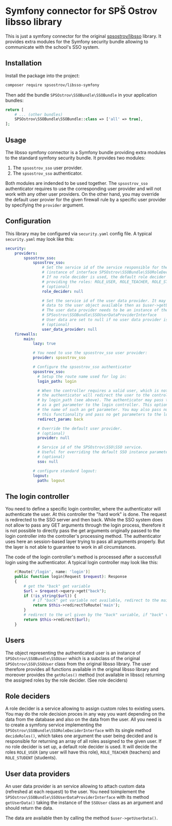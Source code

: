 # Symfony connector for SPŠ Ostrov libsso library

This is just a symfony connector for the original [spsostrov/libsso](https://github.com/marek-sterzik/spsostrov-libsso) library.
It provides extra modules for the Symfony security bundle allowing to communicate with the school's SSO system.

## Installation

Install the package into the project:

```bash
composer require spsostrov/libsso-symfony
```

Then add the bundle `SPSOstrov\SSOBundle\SSOBundle` in your application bundles:

```php
return [
    # ... (other bundles)
    SPSOstrov\SSOBundle\SSOBundle::class => ['all' => true],
];
```

## Usage

The libsso symfony connector is a Symfony bundle providing extra modules to the standard symfony security bundle.
It provides two modules:

1. The `spsostrov_sso` user provider.
2. The `spsostrov_sso` authenticator.

Both modules are indended to be used together. The `spsostrov_sso` authenticator requires to use the corresponding
user provider and will not work with any other user providers. On the other hand, you may override the default
user provier for the given firewall rule by a specific user provider by specifying the `provider` argument.


## Configuration

This library may be configured via `security.yaml` config file. A typical `security.yaml` may look like this:

```yaml
security:
    providers:
        spsostrov_sso:
            spsostrov_sso:
                # Set the service id of the service responsible for the role decision.
                # (instance of interface SPSOstrov\SSOBundle\SSORoleDeciderInterface)
                # If no role decider is used, the default role decider is applied
                # providing the roles: ROLE_USER, ROLE_TEACHER, ROLE_STUDENT.
                # (optional)
                role_decider: null

                # Set the service id of the user data provider. It may add any custom
                # data to the user object available then as $user->getUserData().
                # The user data provider needs to be an instance of the class
                # SPSostrov\SSOBundle\SSOUserDataProviderInterface
                # User data are set to null if no user data provider is set.
                # (optional)
                user_data_provider: null
    firewalls:
        main:
            lazy: true

            # You need to use the spsostrov_sso user provider:
            provider: spsostrov_sso

            # Configure the spsostrov_sso authenticator
            spsostrov_sso:
              # Setup the route name used for log in:
              login_path: login

              # When the controller requires a valid user, which is not available,
              # the authenticator will redirect the user to the controller specified
              # by login_path (see above). The authenticator may pass the original url
              # as a get parameter to the login controller. This option tells
              # the name of such an get parameter. You may also pass null to suppress
              # this functionality and pass no get parameters to the login controller.
              redirect_param: back

              # Override the default user provider.
              # (optional)
              provider: null

              # Service id of the SPSOstrov\SSO\SSO service.
              # Useful for overriding the default SSO instance parameters.
              # (optional)
              sso: null

            # configure standard logout:
            logout:
              path: logout
```

## The login controller

You need to define a specific login controller, where the authenticator will authenticate the user. At this
controller the "hard work" is done. The request is redirected to the SSO server and then back. While the SSO
system does not allow to pass any GET arguments through the login process, therefore it is not possible to
directly pass the get arguments originally passed to the login controller into the controller's processing method.
The authenticator uses here an session-based layer trying to pass all arguments properly. But the layer is not
able to guarantee to work in all circumstances.

The code of the login controller's method is processed after a successfull login using the authenticator.
A typical login controller may look like this:

```php
    #[Route('/login', name: 'login')]
    public function login(Request $request): Response
    {
        # get the "back" get variable
        $url = $request->query->get("back");
        if (!is_string($url)) {
            # if "back" get variable not available, redirect to the main controller
            return $this->redirectToRoute('main');
        }
        # redirect to the url given by the "back" variable, if "back" variable available
        return $this->redirect($url);
    }
```

## Users

The object representing the authenticated user is an instance of `SPSOstrov\SSOBundle\SSOUser` which is a subclass
of the original `SPSOstrov\SSO\SSOUser` class from the original libsso library. The user therefore provides all
functions available in the original libsso library and moreover provides the `getRoles()` method (not available
in libsso) returning the assigned roles by the role decider. (See role deciders)

## Role deciders

A role decider is a service allowing to assign custom roles to existing users. You may do the role decision proces
in any way you want depending on the data from the database and also on the data from the user. All you need is
to create a symfony service implementing the `SPSOstrov\SSOBundle\SSORoleDeciderInterface` with its single method
`decideRoles()`, which takes one argument the user being decided and is responsible for returning an array of
all roles assigned to the given user. If no role decider is set up, a default role decider is used. It will decide
the roles `ROLE_USER` (any user will have this role), `ROLE_TEACHER` (teachers) and `ROLE_STUDENT` (students).

## User data providers

An user data provider is an service allowing to attach custom data (refreshed at each request) to the user.
You need toimplement the `SPSOstrov\SSOBundle\SSOUserDataProviderInterface` with its method `getUserData()` taking
the instance of the `SSOUser` class as an argument and should return the data.

The data are available then by calling the method `$user->getUserData()`.
